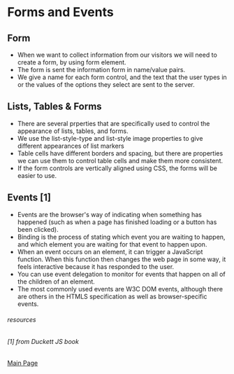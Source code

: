 # Forms and Events
## Form
- When we want to collect information from our visitors we will need to create a form, by using form element.
- The form is sent the information form in name/value pairs.
- We give a name for each form control, and the text that the user types in or the values of the options they select are sent to the server.
## Lists, Tables & Forms
- There are several prperties that are specifically used to control the appearance of lists, tables, and forms.
- We use the list-style-type and list-style image properties to give different appearances of list markers
- Table cells have different borders and spacing, but there are properties we can use them to control table cells and make them more consistent.
- If the form controls are vertically aligned using CSS, the forms will be easier to use.
## Events [1]
- Events are the browser's way of indicating when something has happened (such as when a page has finished loading or a button has been clicked). 
- Binding is the process of stating which event you are waiting to happen, and which element you are waiting for that event to happen upon. 
- When an event occurs on an element, it can trigger a JavaScript function. When this function then changes the web page in some way, it feels interactive because it has responded to the user. 
- You can use event delegation to monitor for events that happen on all of the children of an element. 
- The most commonly used events are W3C DOM events, although there are others in the HTMLS specification as well as browser-specific events. 

###### resources 
###### [1] from Duckett JS book
[Main Page](https://basma23.github.io/reading-notes/)
